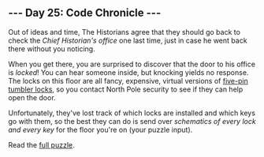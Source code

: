 ## --- Day 25: Code Chronicle ---
Out of ideas and time, The Historians agree that they should go back to check the <em>Chief Historian's office</em> one last time, just in case he went back there without you noticing.

When you get there, you are surprised to discover that the door to his office is <em>locked</em>! You can hear someone inside, but knocking yields no response. The locks on this floor are all fancy, expensive, virtual versions of [five-pin tumbler locks](https://en.wikipedia.org/wiki/Pin_tumbler_lock), so you contact North Pole security to see if they can help open the door.

Unfortunately, they've lost track of which locks are installed and which keys go with them, so the best they can do is send over <em>schematics of every lock and every key</em> for the floor you're on (your puzzle input).

Read the [full puzzle](https://adventofcode.com/2024/day/25).
